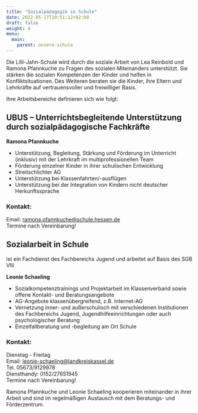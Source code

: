 ```yaml
---
title: "Sozialpädagogik in Schule"
date: 2022-05-17T10:51:12+02:00
draft: false
weight: 4
menu:
  main:
    parent: unsere-schule
---
```


Die Lilli-Jahn-Schule wird durch die soziale Arbeit von Lea Reinbold und Ramona Pfannkuche zu Fragen des sozialen Miteinanders unterstützt. Sie stärken die sozialen Kompetenzen der Kinder und helfen in Konfliktsituationen.
Des Weiteren beraten sie die Kinder, ihre Eltern und Lehrkräfte auf vertrauensvoller und freiwilliger Basis.

Ihre Arbeitsbereiche definieren sich wie folgt:

## UBUS – Unterrichtsbegleitende Unterstützung durch sozialpädagogische Fachkräfte

**Ramona Pfannkuche**

- Unterstützung, Begleitung, Stärkung und Förderung im Unterricht (inklusiv) mit der Lehrkraft im multiprofessionellen Team
- Förderung einzelner Kinder in ihrer schulischen Entwicklung
- Streitschlichter AG
- Unterstützung bei Klassenfahrten/-ausflügen
- Unterstützung bei der Integration von Kindern nicht deutscher Herkunftssprache

### Kontakt:

Email: ramona.pfannkuche@schule.hessen.de  
Termine nach Vereinbarung!

## Sozialarbeit in Schule

ist ein Fachdienst des Fachbereichs Jugend und arbeitet auf Basis des SGB VIII

**Leonie Schaeling**

- Sozialkompetenztrainings und Projektarbeit im Klassenverband sowie offene Kontakt- und Beratungsangebote
- AG-Angebote klassenübergreifend, z.B. Internet-AG
- Vernetzung inner- und außerschulisch mit verschiedenen Institutionen des Fachbereichs Jugend, Jugendhilfeeinrichtungen oder auch psychologischer Beratung
- Einzelfallberatung und -begleitung am Ort Schule

### Kontakt:

Dienstag - Freitag  
Email: leonie-schaeling@landkreiskassel.de  
Tel. 05673/9129978  
Diensthandy: 0152/27651945  
Termine nach Vereinbarung!

Ramona Pfannkuche und Leonie Schaeling kooperieren miteinander in ihrer Arbeit und sind im regelmäßigen Austausch mit dem Beratungs- und Förderzentrum.
